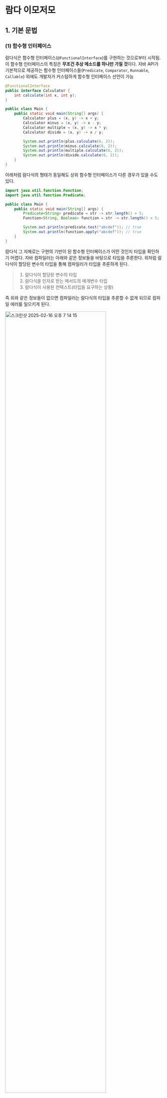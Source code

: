 # 람다 이모저모

## 1. 기본 문법

### (1) 함수형 인터페이스

람다식은 함수형 인터페이스(`@FunctionalInterface`)를 구현하는 것으로부터 시작됨. 이 함수형 인터페이스의 특징은 **무조건 추상 메소드를 하나만 가질 것**이다. 자바 API가 기본적으로 제공하는 함수형 인터페이스들(`Predicate`, `Comparator`, `Runnable`, `Callable`) 외에도 개발자가 커스텀하게 함수형 인터페이스 선언이 가능

```java
@FunctionalInterface
public interface Calculator {
    int calculate(int x, int y);
}
```
```java
public class Main {
    public static void main(String[] args) {
        Calculator plus = (x, y) -> x + y;
        Calculator minus = (x, y) -> x - y;
        Calculator multiple = (x, y) -> x * y;
        Calculator divide = (x, y) -> x / y;

        System.out.println(plus.calculate(6, 2));
        System.out.println(minus.calculate(6, 2));
        System.out.println(multiple.calculate(6, 2));
        System.out.println(divide.calculate(6, 2));
    }
}
```

아래처럼 람다식의 형태가 동일해도 상위 함수형 인터페이스가 다른 경우가 있을 수도 있다.

```java
import java.util.function.Function;
import java.util.function.Predicate;

public class Main {
    public static void main(String[] args) {
        Predicate<String> predicate = str -> str.length() > 5;
        Function<String, Boolean> function = str -> str.length() > 5;

        System.out.println(predicate.test("abcdef")); // true
        System.out.println(function.apply("abcdef")); // true
    }
}
```

람다식 그 자체로는 구현의 기반이 된 함수형 인터페이스가 어떤 것인지 타입을 확인하기 어렵다. 자바 컴파일러는 아래와 같은 정보들을 바탕으로 타입을 추론한다. 위처럼 람다식이 할당된 변수의 타입을 통해 컴파일러가 타입을 추론하게 된다.
> 1. 람다식이 할당된 변수의 타입
> 2. 람다식을 인자로 받는 메서드의 매개변수 타입
> 3. 람다식이 사용된 컨텍스트(타입을 요구하는 상황)

즉 위와 같은 정보들이 없으면 컴파일러는 람다식의 타입을 추론할 수 없게 되므로 컴파일 에러를 일으키게 된다.

<img width="80%" alt="스크린샷 2025-02-16 오후 7 14 15" src="https://github.com/user-attachments/assets/6a76e88d-4e09-459e-a8fe-083c7bdefea9" />

### (2) 클로저(Closure)

**변수 캡처**는 람다식이나 익명 클래스가 외부 변수의 값을 사용할 때 발생하는 현상으로, 람다식 내부에서 외부 변수에 접근하는 방식.\
**클로저**는 람다식이나 익명 클래스가 외부 변수의 값을 캡처하고 그 변수를 계속 유지하는 성질.
